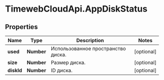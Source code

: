 # TimewebCloudApi.AppDiskStatus

## Properties

Name | Type | Description | Notes
------------ | ------------- | ------------- | -------------
**used** | **Number** | Использованное пространство диска. | [optional] 
**size** | **Number** | Размер диска. | [optional] 
**diskId** | **Number** | ID диска. | [optional] 


